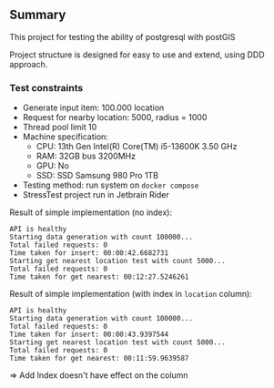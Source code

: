 ## Summary
This project for testing the ability of postgresql with postGIS

Project structure is designed for easy to use and extend, using DDD approach.

### Test constraints
* Generate input item: 100.000 location
* Request for nearby location: 5000, radius = 1000
* Thread pool limit 10
* Machine specification:
  * CPU: 13th Gen Intel(R) Core(TM) i5-13600K   3.50 GHz
  * RAM: 32GB bus 3200MHz
  * GPU: No
  * SSD: SSD Samsung 980 Pro 1TB
* Testing method: run system on `docker compose`
* StressTest project run in Jetbrain Rider

Result of simple implementation (no index):
```text
API is healthy
Starting data generation with count 100000...
Total failed requests: 0
Time taken for insert: 00:00:42.6682731
Starting get nearest location test with count 5000...
Total failed requests: 0
Time taken for get nearest: 00:12:27.5246261
```

Result of simple implementation (with index in `location` column):
```text
API is healthy
Starting data generation with count 100000...
Total failed requests: 0
Time taken for insert: 00:00:43.9397544
Starting get nearest location test with count 5000...
Total failed requests: 0
Time taken for get nearest: 00:11:59.9639587

```

=> Add Index doesn't have effect on the column